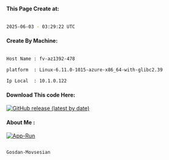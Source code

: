 
   
#### This Page Create at:

```bash

2025-06-03 - 03:29:22 UTC

```

#### Create By Machine:

```bash

Host Name : fv-az1392-478

platform  : Linux-6.11.0-1015-azure-x86_64-with-glibc2.39

Ip Local  : 10.1.0.122

```
#### Download This code Here:

[![GitHub release (latest by date)](https://img.shields.io/github/v/release/Gosdan-Movsesian/Gosdan?style=for-the-badge&label=Download)](https://github.com/Gosdan-Movsesian/Gosdan/releases) 

</p> 

#### About Me :

[![App-Run](https://github.com/Gosdan-Movsesian/Gosdan/actions/workflows/App-Run.yml/badge.svg)](https://github.com/Gosdan-Movsesian/Gosdan/actions/workflows/App-Run.yml)

```bash

Gosdan-Movsesian

```

